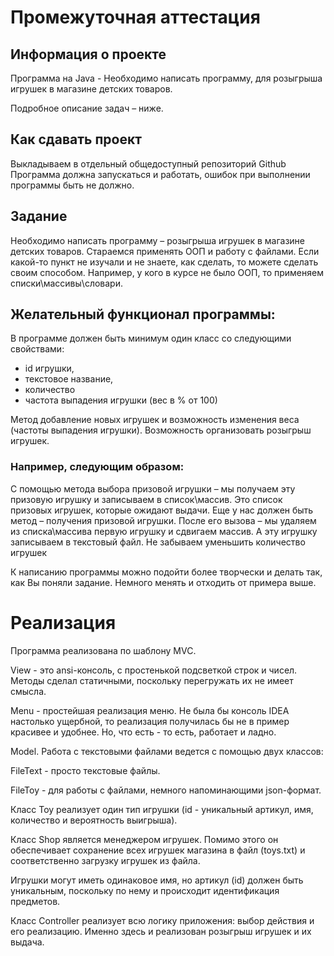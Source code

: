 # Промежуточная аттестация

## Информация о проекте

Программа на Java - Необходимо написать программу, для розыгрыша игрушек в магазине детских товаров.


Подробное описание задач – ниже.


## Как сдавать проект
Выкладываем в отдельный общедоступный репозиторий Github
Программа должна запускаться и работать, ошибок при выполнении 
программы быть не должно.

## Задание

Необходимо написать программу – розыгрыша игрушек в магазине 
детских товаров.
Стараемся применять ООП и работу с файлами.
Если какой-то пункт не изучали и не знаете, как сделать, 
то можете сделать своим способом. 
Например, у кого в курсе не было ООП, то применяем 
списки\массивы\словари.

## Желательный функционал программы:
В программе должен быть минимум один класс со следующими 
свойствами:
- id игрушки,
- текстовое название,
- количество
- частота выпадения игрушки (вес в % от 100)

Метод добавление новых игрушек и возможность изменения 
веса (частоты выпадения игрушки).
Возможность организовать розыгрыш игрушек.

### Например, следующим образом:
С помощью метода выбора призовой игрушки – мы получаем 
эту призовую игрушку и записываем в список\массив.
Это список призовых игрушек, которые ожидают выдачи.
Еще у нас должен быть метод – получения призовой игрушки.
После его вызова – мы удаляем из списка\массива первую 
игрушку и сдвигаем массив. А эту игрушку записываем в 
текстовый файл.
Не забываем уменьшить количество игрушек

К написанию программы можно подойти более творчески и 
делать так, как Вы поняли задание. 
Немного менять и отходить от примера выше.


# Реализация

Программа реализована по шаблону MVC. 

View - это ansi-консоль, с простенькой подсветкой строк и чисел. 
Методы сделал статичными, поскольку перегружать их не имеет смысла.

Menu - простейшая реализация меню. Не была бы консоль IDEA настолько ущербной, 
то реализация получилась бы не в пример красивее и удобнее. Но, что есть - то есть,
работает и ладно.

Model. Работа с текстовыми файлами ведется с помощью двух классов:

FileText - просто текстовые файлы.

FileToy - для работы с файлами, немного напоминающими json-формат.

Класс Toy реализует один тип игрушки (id - уникальный артикул, имя, количество и вероятность выигрыша).

Класс Shop является менеджером игрушек. Помимо этого он обеспечивает сохранение 
всех игрушек магазина в файл (toys.txt) и соответственно загрузку игрушек из файла.

Игрушки могут иметь одинаковое имя, но артикул (id) должен быть уникальным, поскольку 
по нему и происходит идентификация предметов.


Класс Controller реализует всю логику приложения: выбор действия и его реализацию.
Именно здесь и реализован розыгрыш игрушек и их выдача.



